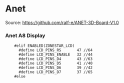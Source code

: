 # Anet

Source: https://github.com/ralf-e/ANET-3D-Board-V1.0


### Anet A8 Display
```
    #elif ENABLED(ZONESTAR_LCD)
      #define LCD_PINS_RS       47 //64
      #define LCD_PINS_ENABLE   32 //44
      #define LCD_PINS_D4       43 //63
      #define LCD_PINS_D5       41 //40
      #define LCD_PINS_D6       39 //42
      #define LCD_PINS_D7       37 //65
    #else
```
